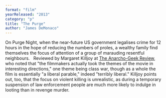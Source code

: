 ```yaml
---
format: "film"
yearReleased: "2013"
category: "p"
title: "The Purge"
author: "James DeMonaco"
---
```

On Purge Night, when the near-future US government  legalises crime for 12 hours in the hope of reducing the numbers of proles, a  wealthy family find themselves the focus of attention of a group of marauding  resentful neighbours.
 
Reviewed by Margaret Killjoy at <a href="http://www.anarchogeekreview.com/movies/the-purge-2013">The  Anarcho-Geek Review</a>, who noted that "the filmmakers actually took the themes  of the movie in interesting directions," one theme being class war, though as a  whole the film is essentially "a liberal parable," indeed "terribly liberal."  Killjoy points out, too, that the focus on violent killing is unrealistic, as  during a temporary suspension of law enforcement people are much more likely to  indulge in looting than in revenge murder.
